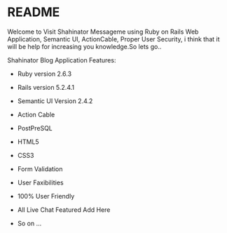 # README

Welcome to Visit Shahinator Messageme using Ruby on Rails Web Application, Semantic UI, ActionCable, Proper User Security, i think that it will be help for increasing you knowledge.So lets go..

Shahinator Blog Application Features:

* Ruby version 2.6.3

* Rails version 5.2.4.1

* Semantic UI Version 2.4.2

* Action Cable

* PostPreSQL

* HTML5

* CSS3

* Form Validation 

* User Faxibilities

* 100% User Friendly

* All Live Chat Featured Add Here

* So on ...
